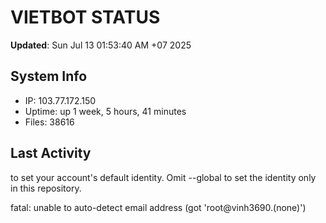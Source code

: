 # VIETBOT STATUS
**Updated**: Sun Jul 13 01:53:40 AM +07 2025

## System Info
- IP: 103.77.172.150
- Uptime: up 1 week, 5 hours, 41 minutes
- Files: 38616

## Last Activity

to set your account's default identity.
Omit --global to set the identity only in this repository.

fatal: unable to auto-detect email address (got 'root@vinh3690.(none)')
